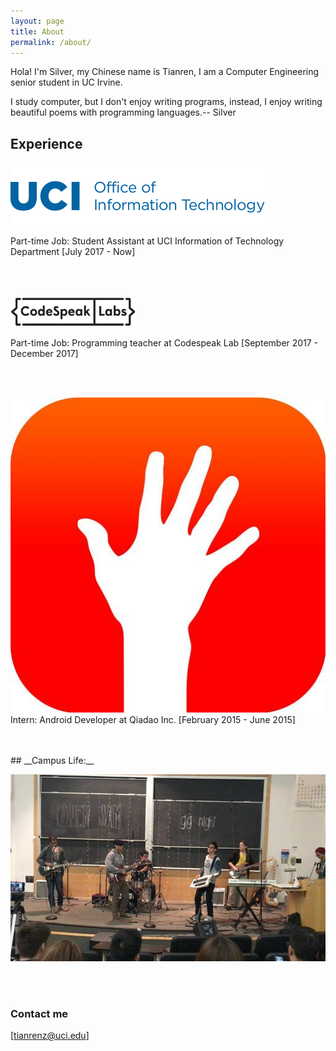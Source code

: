 ```yaml
---
layout: page
title: About
permalink: /about/
---
```


Hola! I'm Silver, my Chinese name is Tianren, I am a  Computer Engineering senior student in UC Irvine. 

<!-- font: frutiger -->I study computer, but I don't enjoy writing programs, instead, I enjoy writing beautiful poems with programming languages.-- Silver

<br/>


## Experience

<img src="/images/oit-wordmark.png">  <br/>

Part-time Job: Student Assistant at UCI Information of Technology Department  [July 2017 - Now]

<br/>
<br/>

<img width="200" src="/images/codespeaklab.jpg">  <br/>

Part-time Job: Programming teacher at Codespeak Lab   [September 2017 - December 2017]

<br/>
<br/>


<img src="/images/qiadao.jpg">  <br/>
Intern: Android Developer at Qiadao Inc.  [February 2015 - June 2015]


<br/>
<br/>
## __Campus Life:__

<img src="/images/band.jpg">  <br/>

<br/>
<br/>



### Contact me

[tianrenz@uci.edu]


